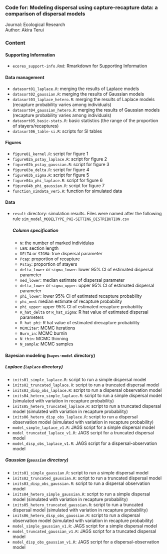 ### Code for: Modeling dispersal using capture-recapture data: a comparison of dispersal models

Journal: Ecological Research  
Author: Akira Terui  

### Content

#### Supporting Information
* `ecores_support-info.Rmd`: Rmarkdown for Supporting Information  

#### Data management

* `datasort01_laplace.R`: merging the results of Laplace models  
* `datasort02_gaussian.R`: merging the results of Gaussian models  
* `datasort03_laplace_hetero.R`: merging the results of Laplace models (recapture probability varies among individuals)  
* `datasort04_gaussian_hetero.R`: merging the results of Gaussian models (recapture probability varies among individuals)  
* `datasort05_basic-stats.R`: basic statistics (the range of the proportion of stayers/recaptures)  
* `datasort06_table-si.R`: scripts for SI tables  

#### Figures

* `figure01_kernel.R`: script for figure 1  
* `figure02a_pstay_laplace.R`: script for figure 2  
* `figure02b_pstay_gaussian.R`: script for figure 3  
* `figure03a_delta.R`: script for figure 4  
* `figure03b_sigma.R`: script for figure 5  
* `figure04a_phi_laplace.R`: script for figure 6  
* `figure04b_phi_gaussian.R`: script for figure 7  
* `function_simdata_ver5.R`: function for simulated data  

#### Data

* `result` directory: simulation results. Files were named after the following rule `sim_model_MODELTYPE_PHI-SETTING_DISTRIBUTION.csv`  

  ##### Column specification
  * `N`: the number of marked individulas
  * `LEN`: section length
  * `DELTA` or `SIGMA`: true dispersal parameter
  * `Pcap`: proportion of recapture
  * `Pstay`: proportion of stayers
  * `delta_lower` or `sigma_lower`: lower 95% CI of estimated dispersal parameter
  * `med_lower`: median estimate of dispersal parameter
  * `delta_lower` or `sigma_upper`: upper 95% CI of estimated dispersal parameter 
  * `phi_lower`: lower 95% CI of estimated recapture probability
  * `phi_med`: median estimate of recapture probability
  * `phi_upper`: upper 95% CI of estimated recapture probability
  * `R_hat_delta` or `R_hat_sigma`: R hat value of estimated dispersal parameters
  * `R_hat_phi`: R hat value of estimated drecapture probability
  * `MCMCiter`: MCMC iterations
  * `Burn_in`: MCMC burnin
  * `N_thin`: MCMC thinning
  * `N_sample`: MCMC samples

#### Bayesian modeling (`bayes-model` directory)

##### Laplace (`laplace` directory)

* `inits01_simple_laplace.R`: script to run a simple dispersal model  
* `inits02_truncated_laplace.R`: script to run a truncated dispersal model   
* `inits03_disp_obs_laplace.R`: script to run a dispersal observation model  
* `inits04_hetero_simple_laplace.R`: script to run a simple dispersal model (simulated with variation in recapture probability)  
* `inits05_hetero_truncated_laplace.R`: script to run a truncated dispersal model (simulated with variation in recapture probability)  
* `inits06_hetero_disp_obs_laplace.R`: script to run a dispersal observation model (simulated with variation in recapture probability)  
* `model_simple_laplace_v1.R`: JAGS script for a simple dispersal model  
* `model_truncated_laplace_v1.R`: JAGS script for a truncated dispersal model  
* `model_disp_obs_laplace_v1.R`: JAGS script for a dispersal-observation model  

##### Gaussian (`gaussian` directory)

* `inits01_simple_gaussian.R`: script to run a simple dispersal model  
* `inits02_truncated_gaussian.R`: script to run a truncated dispersal model   
* `inits03_disp_obs_gaussian.R`: script to run a dispersal observation model  
* `inits04_hetero_simple_gaussian.R`: script to run a simple dispersal model (simulated with variation in recapture probability)  
* `inits05_hetero_truncated_gaussian.R`: script to run a truncated dispersal model (simulated with variation in recapture probability)  
* `inits06_hetero_disp_obs_gaussian.R`: script to run a dispersal observation model (simulated with variation in recapture probability)  
* `model_simple_gaussian_v1.R`: JAGS script for a simple dispersal model  
* `model_truncated_gaussian_v1.R`: JAGS script for a truncated dispersal model  
* `model_disp_obs_gaussian_v1.R`: JAGS script for a dispersal-observation model  
